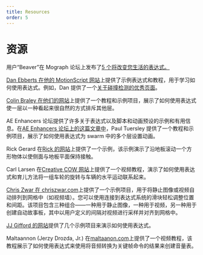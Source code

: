 ```yaml
---
title: Resources
order: 5
---
```


# 资源

用户“Beaver”在 Mograph 论坛上发布了[5 个将改变您生活的表达式。](http://mograph.net/board/index.php?showtopic=13954)

[Dan Ebberts 在他的 MotionScript 网站](http://www.adobe.com/go/learn_ae_motionscripthome)上提供了示例表达式和教程，用于学习如何使用表达式。例如，Dan 提供了一个[关于碰撞检测的优秀页面](http://www.motionscript.com/design-guide/collision.html)。

[Colin Braley 在他们的网站](http://www.adobe.com/go/learn_ae_colinrepelexpression)上提供了一个教程和示例项目，展示了如何使用表达式使一层以一种看起来很自然的方式排斥其他层。

AE Enhancers 论坛提供了许多关于表达式以及脚本和动画预设的示例和有用信息。在[AE Enhancers 论坛上的这篇文章中](http://www.adobe.com/go/learn_ae_paulswarmexpression)，Paul Tuersley 提供了一个教程和示例项目，展示了如何使用表达式为 swarm 中的多个层设置动画。

Rick Gerard 在[Rick 的网站](http://www.adobe.com/go/learn_ae_ricksquarewheels)上提供了一个示例，该示例演示了沿地板滚动一个方形物体以使侧面与地板平面保持接触。

Carl Larsen 在[Creative COW 网站](http://library.creativecow.net/articles/larsen_carl/vehicle_rig.php)上提供了一个视频教程，演示了如何使用表达式和育儿方法将一组车轮的旋转与车辆的水平运动联系起来。

[Chris Zwar 在 chriszwar.com](http://chriszwar.com/wordpress/2008/11/imagegrids/)上提供了一个示例项目，用于将静止图像或视频自动排列到网格中（如视频墙）。您可以使用连接到表达式系统的滑块轻松调整位置和间距。该项目包含三种组合——一种用于静止图像，一种用于视频，另一种用于创建自动故事板，其中以用户定义的间隔对视频进行采样并对齐到网格中。

[JJ Gifford 的网站](http://www.adobe.com/go/learn_ae_jjgiffordexpressions)提供了几个示例项目来演示如何使用表达式。

Maltaannon (Jerzy Drozda, Jr.) 在[maltaanon.com](http://maltaannon.com/articles/after-effects/smart-volume-meter/)上提供了一个视频教程，该教程展示了如何使用表达式来使用将音频转换为关键帧命令的结果来创建音量表。
